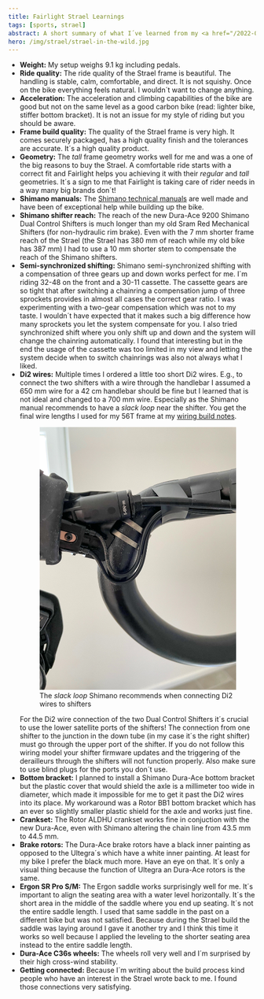 ```yaml
---
title: Fairlight Strael Learnings
tags: [sports, strael]
abstract: A short summary of what I´ve learned from my <a href="/2022-04-14-fairlight-strael-build-log/">Fairlight Strael Build</a>.
hero: /img/strael/strael-in-the-wild.jpg
---
```


- **Weight:** My setup weighs 9.1 kg including pedals.
- **Ride quality:** The ride quality of the Strael frame is beautiful. The handling is stable, calm, comfortable, and direct. It is not squishy. Once on the bike everything feels natural. I wouldn´t want to change anything.
- **Acceleration:** The acceleration and climbing capabilities of the bike are good but not on the same level as a good carbon bike (read: lighter bike, stiffer bottom bracket). It is not an issue for my style of riding but you should be aware.
- **Frame build quality:** The quality of the Strael frame is very high. It comes securely packaged, has a high quality finish and the tolerances are accurate. It´s a high quality product.
- **Geometry:** The _tall_ frame geometry works well for me and was a one of the big reasons to buy the Strael. A comfortable ride starts with a correct fit and Fairlight helps you achieving it with their _regular_ and _tall_ geometries. It´s a sign to me that Fairlight is taking care of rider needs in a way many big brands don´t!
- **Shimano manuals:** The [Shimano technical manuals](https://si.shimano.com/#/en/search/Series?name=DURA-ACE%20DI2&generation=R9250&type=ROAD) are well made and have been of exceptional help while building up the bike.
- **Shimano shifter reach:** The reach of the new Dura-Ace 9200 Shimano Dual Control Shifters is much longer than my old Sram Red Mechanical Shifters (for non-hydraulic rim brake). Even with the 7 mm shorter frame reach of the Strael (the Strael has 380 mm of reach while my old bike has 387 mm) I had to use a 10 mm shorter stem to compensate the reach of the Shimano shifters.
- **Semi-synchronized shifting:** Shimano semi-synchronized shifting with a compensation of three gears up and down works perfect for me. I´m riding 32-48 on the front and a 30-11 cassette. The cassette gears are so tight that after switching a chainring a compensation jump of three sprockets provides in almost all cases the correct gear ratio. I was experimenting with a two-gear compensation which was not to my taste. I wouldn´t have expected that it makes such a big difference how many sprockets you let the system compensate for you. I also tried synchronized shift where you only shift up and down and the system will change the chainring automatically. I found that interesting but in the end the usage of the cassette was too limited in my view and letting the system decide when to switch chainrings was also not always what I liked.
- **Di2 wires:** Multiple times I ordered a little too short Di2 wires. E.g., to connect the two shifters with a wire through the handlebar I assumed a 650 mm wire for a 42 cm handlebar should be fine but I learned that is not ideal and changed to a 700 mm wire. Especially as the Shimano manual recommends to have a _slack loop_ near the shifter. You get the final wire lengths I used for my 56T frame at my [wiring build notes](/2022-02-27-fairlight-strael-build-notes/#wiring).
  <figure>
  <img src="/img/strael/handlebar-di2-wire.jpg" alt="A Shimano Dual Control Shifter with removed rubber hood so that the ingoing Di2 wire is visible. The wire doesn´t go straight into the shifter but with a 2 cm loop.">
  <figcaption>The <em>slack loop</em> Shimano recommends when connecting Di2 wires to shifters</figcaption>
  </figure>
  For the Di2 wire connection of the two Dual Control Shifters it´s crucial to use the lower satellite ports of the shifters! The connection from one shifter to the junction in the down tube (in my case it´s the right shifter) must go through the upper port of the shifter. If you do not follow this wiring model your shifter firmware updates and the triggering of the derailleurs through the shifters will not function properly. Also make sure to use blind plugs for the ports you don´t use.
- **Bottom bracket:** I planned to install a Shimano Dura-Ace bottom bracket but the plastic cover that would shield the axle is a millimeter too wide in diameter, which made it impossible for me to get it past the Di2 wires into its place. My workaround was a Rotor BB1 bottom bracket which has an ever so slightly smaller plastic shield for the axle and works just fine.
- **Crankset:** The Rotor ALDHU crankset works fine in conjuction with the new Dura-Ace, even with Shimano altering the chain line from 43.5 mm to 44.5 mm.
- **Brake rotors:** The Dura-Ace brake rotors have a black inner painting as opposed to the Ultegra´s which have a white inner painting. At least for my bike I prefer the black much more. Have an eye on that. It´s only a visual thing because the function of Ultegra an Dura-Ace rotors is the same.
- **Ergon SR Pro S/M:** The Ergon saddle works surprisingly well for me. It´s important to align the seating area with a water level horizontally. It´s the short area in the middle of the saddle where you end up seating. It´s not the entire saddle length. I used that same saddle in the past on a different bike but was not satisfied. Because during the Strael build the saddle was laying around I gave it another try and I think this time it works so well because I applied the leveling to the shorter seating area instead to the entire saddle length.
- **Dura-Ace C36s wheels:** The wheels roll very well and I´m surprised by their high cross-wind stability.
- **Getting connected:** Because I´m writing about the build process kind people who have an interest in the Strael wrote back to me. I found those connections very satisfying.
